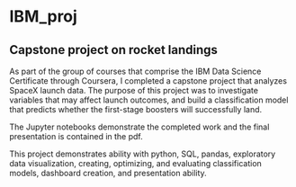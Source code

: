 # IBM_proj
## Capstone project on rocket landings

As part of the group of courses that comprise the IBM Data Science Certificate through Coursera, I completed a capstone project that analyzes SpaceX launch data. 
The purpose of this project was to investigate variables that may affect launch outcomes, and build a classification model that predicts whether the first-stage boosters will successfully land. 

The Jupyter notebooks demonstrate the completed work and the final presentation is contained in the pdf. 

This project demonstrates ability with python, SQL, pandas, exploratory data visualization, creating, optimizing, and evaluating classification models, dashboard creation, and presentation ability. 
